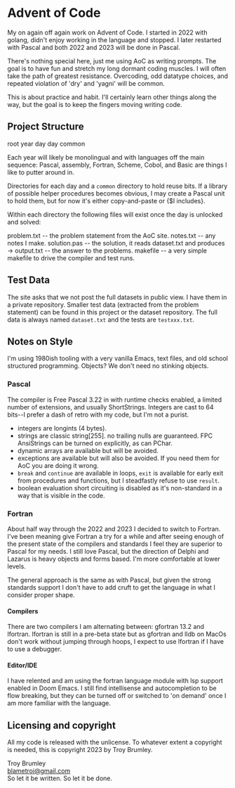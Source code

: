 # Advent of Code

My on again off again work on Advent of Code. I started in 2022 with golang, didn't enjoy working in the language and stopped. I later restarted with Pascal and both 2022 and 2023 will be done in Pascal.

There's nothing special here, just me using AoC as writing prompts. The goal is to have fun and stretch my long dormant coding muscles. I will often take the path of greatest resistance. Overcoding, odd datatype choices, and repeated violation of 'dry' and 'yagni' will be common.

This is about practice and habit. I'll certainly learn other things along the way, but the goal is to keep the fingers moving writing code.


## Project Structure

root
  year
    day
    day
  common

Each year will likely be monolingual and with languages off the main sequence: Pascal, assembly, Fortran, Scheme, Cobol, and Basic are things I like to putter around in.

Directories for each day and a `common` directory to hold reuse bits. If a library of possible helper procedures becomes obvious, I may create a Pascal unit to hold them, but for now it's either copy-and-paste or {$I includes}.

Within each directory the following files will exist once the day is unlocked and solved:

problem.txt   -- the problem statement from the AoC site.
notes.txt     -- any notes I make.
solution.pas  -- the solution, it reads dataset.txt and produces ->
output.txt    -- the answer to the problems.
makefile      -- a very simple makefile to drive the compiler and test runs.


## Test Data

The site asks that we not post the full datasets in public view. I have them in a private repository. Smaller test data (extracted from the problem statement) can be found in this project or the dataset repository. The full data is always named `dataset.txt` and the tests are `testxxx.txt`.


## Notes on Style

I'm using 1980ish tooling with a very vanilla Emacs, text files, and old school structured programming. Objects? We don't need no stinking objects.

### Pascal

The compiler is Free Pascal 3.22 in with runtime checks enabled, a limited number of extensions, and usually ShortStrings. Integers are cast to 64 bits--I prefer a dash of retro with my code, but I'm not a purist.

* integers are longints (4 bytes).
* strings are classic string[255]. no trailing nulls are guaranteed. FPC AnsiStrings can be turned on explicitly, as can PChar.
* dynamic arrays are available but will be avoided.
* exceptions are available but will also be avoided. If you need them for AoC you are doing it wrong.
* `break` and `continue` are available in loops, `exit` is available for early exit from procedures and functions, but I steadfastly refuse to use `result`.
* boolean evaluation short circuiting is disabled as it's non-standard in a way that is visible in the code.

### Fortran

About half way through the 2022 and 2023 I decided to switch to Fortran. I've been meaning give Fortran a try for a while and after seeing enough of the present state of the compilers and standards I feel they are superior to Pascal for my needs. I still love Pascal, but the direction of Delphi and Lazarus is heavy objects and forms based. I'm more comfortable at lower levels.

The general approach is the same as with Pascal, but given the strong standards support I don't have to add cruft to get the language in what I consider proper shape.

#### Compilers

There are two compilers I am alternating between: gfortran 13.2 and lfortran. lfortran is still in a pre-beta state but as gfortran and lldb on MacOs don't work without jumping through hoops, I expect to use lfortran if I have to use a debugger.

#### Editor/IDE

I have relented and am using the fortran language module with lsp support enabled in Doom Emacs. I still find intellisense and autocompletion to be flow breaking, but they can be turned off or switched to 'on demand' once I am more familiar with the language.

## Licensing and copyright

All my code is released with the unlicense. To whatever extent a copyright is needed, this is copyright 2023 by Troy Brumley.

Troy Brumley  
blametroi@gmail.com  
  So let it be written. So let it be done.   
